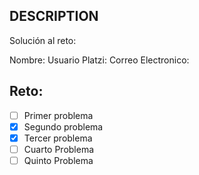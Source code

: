 ## DESCRIPTION

Solución al reto:

Nombre:
Usuario Platzi:
Correo Electronico:

## Reto:

- [ ] Primer problema
- [x] Segundo problema
- [x] Tercer problema
- [ ] Cuarto Problema
- [ ] Quinto Problema
